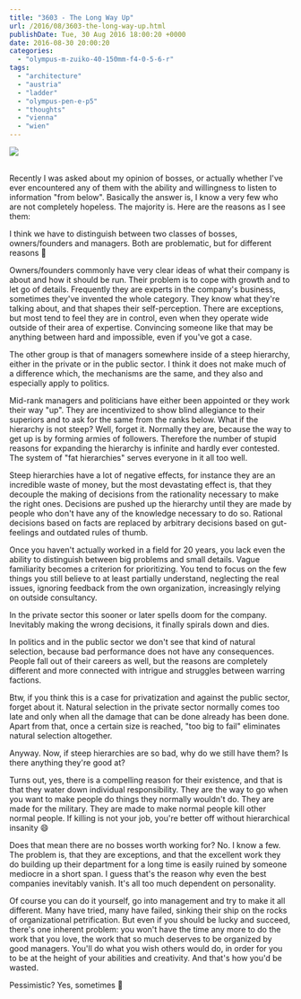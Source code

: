 ```yaml
---
title: "3603 - The Long Way Up"
url: /2016/08/3603-the-long-way-up.html
publishDate: Tue, 30 Aug 2016 18:00:20 +0000
date: 2016-08-30 20:00:20
categories: 
  - "olympus-m-zuiko-40-150mm-f4-0-5-6-r"
tags: 
  - "architecture"
  - "austria"
  - "ladder"
  - "olympus-pen-e-p5"
  - "thoughts"
  - "vienna"
  - "wien"
---
```

<div class="container">
<div class="center"><a target="_blank" href="https://d25zfm9zpd7gm5.cloudfront.net/1200x1200/2016/20160503_073616_lr.jpg"><img class="webfeedsFeaturedVisual" src="https://d25zfm9zpd7gm5.cloudfront.net/0600x0600/2016/20160503_073616_lr.jpg" /></a></div>
</div>
<br />

Recently I was asked about my opinion of bosses, or actually whether I've ever encountered any of them with the ability and willingness to listen to information "from below". Basically the answer is, I know a very few who are not completely hopeless. The majority is. Here are the reasons as I see them:

I think we have to distinguish between two classes of bosses, owners/founders and managers. Both are problematic, but for different reasons 🙂

Owners/founders commonly have very clear ideas of what their company is about and how it should be run. Their problem is to cope with growth and to let go of details. Frequently they are experts in the company's business, sometimes they've invented the whole category. They know what they're talking about, and that shapes their self-perception. There are exceptions, but most tend to feel they are in control, even when they operate wide outside of their area of expertise. Convincing someone like that may be anything between hard and impossible, even if you've got a case.

The other group is that of managers somewhere inside of a steep hierarchy, either in the private or in the public sector. I think it does not make much of a difference which, the mechanisms are the same, and they also and especially apply to politics.

Mid-rank managers and politicians have either been appointed or they work their way "up". They are incentivized to show blind allegiance to their superiors and to ask for the same from the ranks below. What if the hierarchy is not steep? Well, forget it. Normally they are, because the way to get up is by forming armies of followers. Therefore the number of stupid reasons for expanding the hierarchy is infinite and hardly ever contested. The system of "fat hierarchies" serves everyone in it all too well.

Steep hierarchies have a lot of negative effects, for instance they are an incredible waste of money, but the most devastating effect is, that they decouple the making of decisions from the rationality necessary to make the right ones. Decisions are pushed up the hierarchy until they are made by people who don't have any of the knowledge necessary to do so. Rational decisions based on facts are replaced by arbitrary decisions based on gut-feelings and outdated rules of thumb. 

Once you haven't actually worked in a field for 20 years, you lack even the ability to distinguish between big problems and small details. Vague familiarity becomes a criterion for prioritizing. You tend to focus on the few things you still believe to at least partially understand, neglecting the real issues, ignoring feedback from the own organization, increasingly relying on outside consultancy.

In the private sector this sooner or later spells doom for the company. Inevitably making the wrong decisions, it finally spirals down and dies. 

In politics and in the public sector we don't see that kind of natural selection, because bad performance does not have any consequences. People fall out of their careers as well, but the reasons are completely different and more connected with intrigue and struggles between warring factions.

Btw, if you think this is a case for privatization and against the public sector, forget about it. Natural selection in the private sector normally comes too late and only when all the damage that can be done already has been done. Apart from that, once a certain size is reached, "too big to fail" eliminates natural selection altogether.

Anyway. Now, if steep hierarchies are so bad, why do we still have them? Is there anything they're good at?

Turns out, yes, there is a compelling reason for their existence, and that is that they water down individual responsibility. They are the way to go when you want to make people do things they normally wouldn't do. They are made for the military. They are made to make normal people kill other normal people. If killing is not your job, you're better off without hierarchical insanity 😄

Does that mean there are no bosses worth working for? No. I know a few. The problem is, that they are exceptions, and that the excellent work they do building up their department for a long time is easily ruined by someone mediocre in a short span. I guess that's the reason why even the best companies inevitably vanish. It's all too much dependent on personality.

Of course you can do it yourself, go into management and try to make it all different. Many have tried, many have failed, sinking their ship on the rocks of organizational petrification. But even if you should be lucky and succeed, there's one inherent problem: you won't have the time any more to do the work that you love, the work that so much deserves to be organized by good managers. You'll do what you wish others would do, in order for you to be at the height of your abilities and creativity. And that's how you'd be wasted.

Pessimistic? Yes, sometimes 🙂
